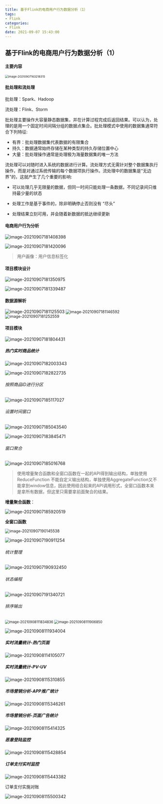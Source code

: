 ```yaml
---
title: 基于Flink的电商用户行为数据分析（1）
tags:
- Flink
categories:
- Flink
date: 2021-09-07 15:43:00
---
```


## 基于Flink的电商用户行为数据分析（1）



#### **主要内容**

<img src="基于Flink的电商用户行为数据分析/image-20210907163218315-16310035485911.png" alt="image-20210907163218315" style="zoom:67%;" />

#### **批处理和流处理**



批处理：Spark、Hadoop

流处理：Flink、Storm

批处理主要操作大容量静态数据集，并在计算过程完成后返回结果。可以认为，处理的是用一个固定时间间隔分组的数据点集合。批处理模式中使用的数据集通常符合下列特征:

* 有界：批处理数据集代表数据的有限集合
* 持久：数据通常始终存储在某种类型的持久存储位置中心
* 大量：批处理操作通常是处理极为海量数据集的唯一方法

流处理可以对随时进入系统的数据进行计算。流处理方式无需针对整个数据集执行操作，而是对通过系统传输的每个数据项执行操作。流处理中的数据集是“无边界"的，这就产生了几个重要的影响:

* 可以处理几乎无限量的数据，但同一时间只能处理一条数据，不同记录间只维持最少量的状态

* 处理工作是基于事件的，除非明确停止否则没有 “尽头”

* 处理结果立刻可用，并会随着新数据的抵达继续更新

  

#### 电商用户行为分析



![image-20210907181408398](基于Flink的电商用户行为数据分析/image-20210907181408398.png)



![image-20210907181420096](基于Flink的电商用户行为数据分析/image-20210907181420096.png)

> 用户画像：用户信息标签化



#### 项目模块设计

 

![image-20210907181350975](基于Flink的电商用户行为数据分析/image-20210907181350975.png)



![image-20210907181339487](基于Flink的电商用户行为数据分析/image-20210907181339487.png)



#### 数据源解析



<img src="基于Flink的电商用户行为数据分析/image-20210907181125503.png" alt="image-20210907181125503"  />





<img src="基于Flink的电商用户行为数据分析/image-20210907181146592.png" alt="image-20210907181146592" style="zoom:90%;" />

<img src="基于Flink的电商用户行为数据分析/image-20210907181252559.png" alt="image-20210907181252559" style="zoom:90%;" />



#### 项目模块



![image-20210907181804431](基于Flink的电商用户行为数据分析/image-20210907181804431.png)





#####  热门实时商品统计



![image-20210907182003343](基于Flink的电商用户行为数据分析/image-20210907182003343.png)



![image-20210907182822735](基于Flink的电商用户行为数据分析/image-20210907182822735.png)



###### 按照商品ID进行分区



![image-20210907185117027](基于Flink的电商用户行为数据分析/image-20210907185117027.png)



###### 设置时间窗口

![image-20210907185043540](基于Flink的电商用户行为数据分析/image-20210907185043540.png)

![image-20210907183845471](基于Flink的电商用户行为数据分析/image-20210907183845471.png)



###### 窗口聚合



![image-20210907185016768](基于Flink的电商用户行为数据分析/image-20210907185016768.png)

> 使用增量聚合函数和全窗口函数在一起的API得到输出结构，单独使用ReduceFunction 不能自定义输出结构，单独使用AggregateFunction又不能拿到window信息，因此使用结合起来的API调用形式，全窗口函数本来是拿所有数据，但这里只需要拿前面聚合的结果。

**增量聚合函数**：

![image-20210907185920519](基于Flink的电商用户行为数据分析/image-20210907185920519.png)

**全窗口函数**

<img src="基于Flink的电商用户行为数据分析/image-20210907190145538.png" alt="image-20210907190145538" style="zoom:90%;" />

![image-20210907190911254](基于Flink的电商用户行为数据分析/image-20210907190911254.png)



###### 统计整理



![image-20210907190932450](基于Flink的电商用户行为数据分析/image-20210907190932450.png)

###### 状态编程



![image-20210907191340721](基于Flink的电商用户行为数据分析/image-20210907191340721.png)

###### 排序输出

<img src="基于Flink的电商用户行为数据分析/image-20210908111834836.png" alt="image-20210908111834836" style="zoom:80%;" />

<img src="基于Flink的电商用户行为数据分析/image-20210908111906850.png" alt="image-20210908111906850" style="zoom:80%;" />

![image-20210908111934004](基于Flink的电商用户行为数据分析/image-20210908111934004.png)

##### 实时流量统计-热门页面



![image-20210908114105077](基于Flink的电商用户行为数据分析/image-20210908114105077.png)



##### 实时流量统计-PV-UV



![image-20210908115310855](基于Flink的电商用户行为数据分析/image-20210908115310855.png)

##### 市场营销分析-APP推广统计

![image-20210908115346261](基于Flink的电商用户行为数据分析/image-20210908115346261.png)



##### 市场营销分析-页面广告统计



![image-20210908115414325](基于Flink的电商用户行为数据分析/image-20210908115414325.png)



##### 恶意登陆监控

![image-20210908115428854](基于Flink的电商用户行为数据分析/image-20210908115428854.png)



##### 订单支付实时监控

![image-20210908115443382](基于Flink的电商用户行为数据分析/image-20210908115443382.png)



订单支付实施对账

![image-20210908115500342](基于Flink的电商用户行为数据分析/image-20210908115500342.png)











